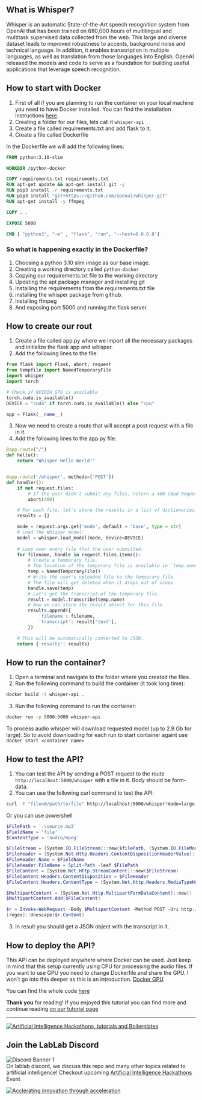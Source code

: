 ## What is Whisper?

Whisper is an automatic State-of-the-Art speech recognition system from OpenAI that has been trained on 680,000 hours 
of multilingual and multitask supervised data collected from the web. This large and diverse 
dataset leads to improved robustness to accents, background noise and technical language. In 
addition, it enables transcription in multiple languages, as well as translation from those 
languages into English. OpenAI released the models and code to serve as a foundation for building useful
applications that leverage speech recognition. 

## How to start with Docker
1. First of all if you are planning to run the container on your local machine you need to have Docker installed.
You can find the installation instructions [here](https://docs.docker.com/get-docker/).
2. Creating a folder for our files, lets call it `whisper-api`
3. Create a file called requirements.txt and add flask to it.
4. Create a file called Dockerfile 

In the Dockerfile we will add the following lines:

```dockerfile
FROM python:3.10-slim

WORKDIR /python-docker

COPY requirements.txt requirements.txt
RUN apt-get update && apt-get install git -y
RUN pip3 install -r requirements.txt
RUN pip3 install "git+https://github.com/openai/whisper.git" 
RUN apt-get install -y ffmpeg

COPY . .

EXPOSE 5000

CMD [ "python3", "-m" , "flask", "run", "--host=0.0.0.0"]
```  
### So what is happening exactly in the Dockerfile?
1. Choosing a python 3.10 slim image as our base image.
2. Creating a working directory called `python-docker`
3. Copying our requirements.txt file to the working directory
4. Updating the apt package manager and installing git
5. Installing the requirements from the requirements.txt file
6. installing the whisper package from github.
7. Installing ffmpeg
8. And exposing port 5000 and running the flask server.

## How to create our rout
1. Create a file called app.py where we import all the necessary packages and initialize the flask app and whisper.
2. Add the following lines to the file:

```python
from flask import Flask, abort, request
from tempfile import NamedTemporaryFile
import whisper
import torch

# Check if NVIDIA GPU is available
torch.cuda.is_available()
DEVICE = "cuda" if torch.cuda.is_available() else "cpu"

app = Flask(__name__)
```
3. Now we need to create a route that will accept a post request with a file in it.
4. Add the following lines to the app.py file:

```python
@app.route("/")
def hello():
    return "Whisper Hello World!"


@app.route('/whisper', methods=['POST'])
def handler():
    if not request.files:
        # If the user didn't submit any files, return a 400 (Bad Request) error.
        abort(400)

    # For each file, let's store the results in a list of dictionaries.
    results = []

    mode = request.args.get('mode', default = 'base', type = str)
    # Load the Whisper model:
    model = whisper.load_model(mode, device=DEVICE)
    
    # Loop over every file that the user submitted.
    for filename, handle in request.files.items():
        # Create a temporary file.
        # The location of the temporary file is available in `temp.name`.
        temp = NamedTemporaryFile()
        # Write the user's uploaded file to the temporary file.
        # The file will get deleted when it drops out of scope.
        handle.save(temp)
        # Let's get the transcript of the temporary file.
        result = model.transcribe(temp.name)
        # Now we can store the result object for this file.
        results.append({
            'filename': filename,
            'transcript': result['text'],
        })

    # This will be automatically converted to JSON.
    return {'results': results}
```

## How to run the container?
1. Open a terminal and navigate to the folder where you created the files.
2. Run the following command to build the container (it took long time):

```bash
docker build -t whisper-api .
```
3. Run the following command to run the container:

```bash
docker run -p 5000:5000 whisper-api
```

To process audio whisper will download requested model (up to 2.8 Gb for large). So to avoid downloading for each run to start container againt use `docker start <container name>`  

## How to test the API?
1. You can test the API by sending a POST request to the route `http://localhost:5000/whisper` with a file in it. Body should be form-data.
2. You can use the following curl command to test the API:

```bash
curl -F "file=@/path/to/file" http://localhost:5000/whisper?mode=large
```
Or you can use powershell
```powershell
$FilePath = '.\source.mp3'
$FieldName = 'file'
$ContentType = 'audio/mpeg'

$FileStream = [System.IO.FileStream]::new($filePath, [System.IO.FileMode]::Open)
$FileHeader = [System.Net.Http.Headers.ContentDispositionHeaderValue]::new('form-data')
$FileHeader.Name = $FieldName
$FileHeader.FileName = Split-Path -leaf $FilePath
$FileContent = [System.Net.Http.StreamContent]::new($FileStream)
$FileContent.Headers.ContentDisposition = $FileHeader
$FileContent.Headers.ContentType = [System.Net.Http.Headers.MediaTypeHeaderValue]::Parse($ContentType)

$MultipartContent = [System.Net.Http.MultipartFormDataContent]::new()
$MultipartContent.Add($FileContent)

$r = Invoke-WebRequest -Body $MultipartContent -Method POST -Uri http://localhost:5000/whisper?mode=large
[regex]::Unescape($r.Content)
```
3. In result you should get a JSON object with the transcript in it.

## How to deploy the API?
This API can be deployed anywhere where Docker can be used. Just keep in mind that this setup currently using CPU for processing the audio files.
If you want to use GPU you need to change Dockerfile and share the GPU. I won't go into this deeper as this is an introduction.
[Docker GPU](https://docs.docker.com/config/containers/resource_constraints/)

You can find the whole code [here]()

**Thank you** for reading! If you enjoyed this tutorial you can find more and continue reading 
[on our tutorial page](https://lablab.ai/t/)

---

[![Artificial Intelligence Hackathons, tutorials and Boilerplates](https://storage.googleapis.com/lablab-static-eu/images/github/lablab-banner.jpg)](https://lablab.ai)




## Join the LabLab Discord


![Discord Banner 1](https://discordapp.com/api/guilds/877056448956346408/widget.png?style=banner1)  
On lablab discord, we discuss this repo and many other topics related to artificial intelligence! Checkout upcoming [Artificial Intelligence Hackathons](https://lablab.ai) Event


[![Acclerating innovation through acceleration](https://storage.googleapis.com/lablab-static-eu/images/github/nn-group-loggos.jpg)](https://newnative.ai)